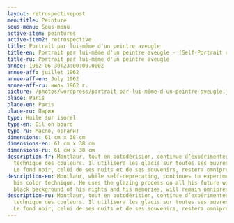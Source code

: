 ```yaml
---
layout: retrospectivepost
menutitle: Peinture
sous-menu: Sous-menu
active-item: peintures
active-item2: retrospective
title: Portrait par lui-même d'un peintre aveugle
title-en: Portrait par lui-même d'un peintre aveugle - (Self-Portrait of a Blind Painter)
title-ru: Portrait par lui-même d'un peintre aveugle
annee: 1962-06-30T23:00:00.000Z
annee-aff: juillet 1962
annee-aff-en: July 1962
annee-aff-ru: июль 1962 г.
picture: /photos/wordpress/portrait-par-lui-même-d-un-peintre-aveugle.jpg
place: Paris
place-en: Paris
place-ru: Париж
type: Huile sur isorel
type-en: Oil on board
type-ru: Масло, оргалит
dimensions: 61 cm x 38 cm
dimensions-en: 61 cm x 38 cm
dimensions-ru: 61 см x 38 см
description-fr: Montlaur, tout en autodérision, continue d’expérimenter sa
  technique des couleurs. Il utilisera les glacis sur toutes ses œuvres futures.
  Le fond noir, celui de ses nuits et de ses souvenirs, restera omniprésent.
description-en: Montlaur, while self-deprecating, continues to experiment with
  his color technique. He uses the glazing process on all his future works. The
  black background of his nights and his memories, will remain omnipresent.
description-ru: Montlaur, tout en autodérision, continue d’expérimenter sa
  technique des couleurs. Il utilisera les glacis sur toutes ses œuvres futures.
  Le fond noir, celui de ses nuits et de ses souvenirs, restera omniprésent.
---
```

